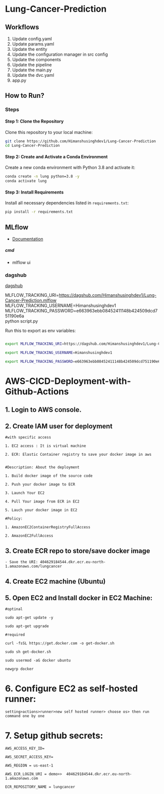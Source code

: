 # Lung-Cancer-Prediction

## Workflows
1. Update config.yaml
2. Update params.yaml
3. Update the entity
4. Update the configuration manager in src config
5. Update the components
6. Update the pipeline
7. Update the main.py
8. Update the dvc.yaml
9. app.py

## How to Run?

### Steps

#### Step 1: Clone the Repository
Clone this repository to your local machine:

```bash
git clone https://github.com/Himanshusinghdev1/Lung-Cancer-Prediction
cd Lung-Cancer-Prediction
```

#### Step 2: Create and Activate a Conda Environment
Create a new conda environment with Python 3.8 and activate it:

```bash
conda create -n lung python=3.8 -y
conda activate lung
```

#### Step 3: Install Requirements
Install all necessary dependencies listed in `requirements.txt`:

```bash
pip install -r requirements.txt
```


## MLflow

- [Documentation](https://mlflow.org/docs/latest/index.html)

##### cmd
- mlflow ui

### dagshub
[dagshub](https://dagshub.com/)

MLFLOW_TRACKING_URI=https://dagshub.com/Himanshusinghdev1/Lung-Cancer-Prediction.mlflow \
MLFLOW_TRACKING_USERNAME=Himanshusinghdev1 \
MLFLOW_TRACKING_PASSWORD=e663963ebb08452411148b424509dcd751190e6a \
python script.py

Run this to export as env variables:

```bash

export MLFLOW_TRACKING_URI=https://dagshub.com/Himanshusinghdev1/Lung-Cancer-Prediction.mlflow

export MLFLOW_TRACKING_USERNAME=Himanshusinghdev1 

export MLFLOW_TRACKING_PASSWORD=e663963ebb08452411148b424509dcd751190e6a

```

# AWS-CICD-Deployment-with-Github-Actions

## 1. Login to AWS console.

## 2. Create IAM user for deployment

	#with specific access

	1. EC2 access : It is virtual machine

	2. ECR: Elastic Container registry to save your docker image in aws


	#Description: About the deployment

	1. Build docker image of the source code

	2. Push your docker image to ECR

	3. Launch Your EC2 

	4. Pull Your image from ECR in EC2

	5. Lauch your docker image in EC2

	#Policy:

	1. AmazonEC2ContainerRegistryFullAccess

	2. AmazonEC2FullAccess

	
## 3. Create ECR repo to store/save docker image
    - Save the URI: 404629184544.dkr.ecr.eu-north-1.amazonaws.com/lungcancer

	
## 4. Create EC2 machine (Ubuntu) 

## 5. Open EC2 and Install docker in EC2 Machine:
	
	
	#optinal

	sudo apt-get update -y

	sudo apt-get upgrade
	
	#required

	curl -fsSL https://get.docker.com -o get-docker.sh

	sudo sh get-docker.sh

	sudo usermod -aG docker ubuntu

	newgrp docker
	
# 6. Configure EC2 as self-hosted runner:
    setting>actions>runner>new self hosted runner> choose os> then run command one by one


# 7. Setup github secrets:

    AWS_ACCESS_KEY_ID=

    AWS_SECRET_ACCESS_KEY=

    AWS_REGION = us-east-1

    AWS_ECR_LOGIN_URI = demo>>  404629184544.dkr.ecr.eu-north-1.amazonaws.com

    ECR_REPOSITORY_NAME = lungcancer

